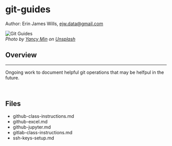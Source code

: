 # git-guides  

Author:  Erin James Wills, ejw.data@gmail.com  

![Git Guides](./images/git-guides.png)  
<cite>Photo by [Yancy Min](https://unsplash.com/@yancymin?utm_source=unsplash&utm_medium=referral&utm_content=creditCopyText) on [Unsplash](https://unsplash.com/s/photos/git?utm_source=unsplash&utm_medium=referral&utm_content=creditCopyText)</cite>  

## Overview   
<hr>

Ongoing work to document helpful git operations that may be helfpul in the future.  

<br>

## Files  
*  github-class-instructions.md
*  github-excel.md
*  github-jupyter.md
*  gitlab-class-instructions.md
*  ssh-keys-setup.md

<br>

